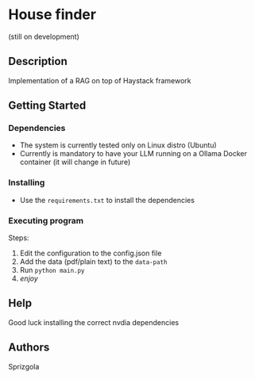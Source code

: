 
# House finder

(still on development)

## Description

Implementation of a RAG on top of Haystack framework


## Getting Started

### Dependencies

* The system is currently tested only on Linux distro (Ubuntu)
* Currently is mandatory to have your LLM running on a Ollama Docker container (it will change in future)

### Installing

* Use the `requirements.txt` to install the dependencies

### Executing program

Steps:

1. Edit the configuration to the config.json file 
2. Add the data (pdf/plain text) to the `data-path`
3. Run  ```python main.py```
4. _enjoy_

## Help

Good luck installing the correct nvdia dependencies

## Authors

Sprizgola
